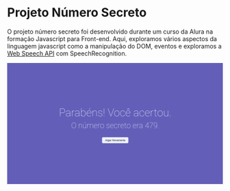 # Projeto Número Secreto

O projeto número secreto foi desenvolvido durante um curso da Alura na formação Javascript para Front-end.
Aqui, exploramos vários aspectos da linguagem javascript como a manipulação do DOM, eventos e exploramos a [Web Speech API](https://developer.mozilla.org/en-US/docs/Web/API/Web_Speech_API) com SpeechRecognition.



<!-- Inserir imagem com a #vitrinedev ao final do link -->
![OptimusTech](assets/projeto.png)
